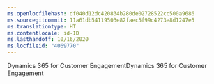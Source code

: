 ```yaml
---
ms.openlocfilehash: df040d12dc420834b280de02728522cc500a9686
ms.sourcegitcommit: 11a61db54119503e82faec5f99c4273e8d1247e5
ms.translationtype: HT
ms.contentlocale: id-ID
ms.lasthandoff: 10/16/2020
ms.locfileid: "4069770"
---
```

<span data-ttu-id="a3eeb-101">Dynamics 365 for Customer Engagement</span><span class="sxs-lookup"><span data-stu-id="a3eeb-101">Dynamics 365 for Customer Engagement</span></span>
